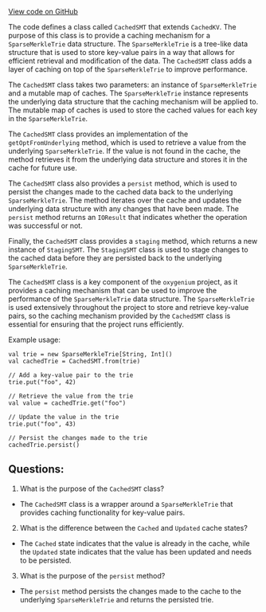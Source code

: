 [View code on GitHub](https://github.com/oxygenium/oxygenium/io/src/main/scala/org/oxygenium/io/CachedSMT.scala)

The code defines a class called `CachedSMT` that extends `CachedKV`. The purpose of this class is to provide a caching mechanism for a `SparseMerkleTrie` data structure. The `SparseMerkleTrie` is a tree-like data structure that is used to store key-value pairs in a way that allows for efficient retrieval and modification of the data. The `CachedSMT` class adds a layer of caching on top of the `SparseMerkleTrie` to improve performance.

The `CachedSMT` class takes two parameters: an instance of `SparseMerkleTrie` and a mutable map of caches. The `SparseMerkleTrie` instance represents the underlying data structure that the caching mechanism will be applied to. The mutable map of caches is used to store the cached values for each key in the `SparseMerkleTrie`.

The `CachedSMT` class provides an implementation of the `getOptFromUnderlying` method, which is used to retrieve a value from the underlying `SparseMerkleTrie`. If the value is not found in the cache, the method retrieves it from the underlying data structure and stores it in the cache for future use.

The `CachedSMT` class also provides a `persist` method, which is used to persist the changes made to the cached data back to the underlying `SparseMerkleTrie`. The method iterates over the cache and updates the underlying data structure with any changes that have been made. The `persist` method returns an `IOResult` that indicates whether the operation was successful or not.

Finally, the `CachedSMT` class provides a `staging` method, which returns a new instance of `StagingSMT`. The `StagingSMT` class is used to stage changes to the cached data before they are persisted back to the underlying `SparseMerkleTrie`.

The `CachedSMT` class is a key component of the `oxygenium` project, as it provides a caching mechanism that can be used to improve the performance of the `SparseMerkleTrie` data structure. The `SparseMerkleTrie` is used extensively throughout the project to store and retrieve key-value pairs, so the caching mechanism provided by the `CachedSMT` class is essential for ensuring that the project runs efficiently. 

Example usage:

```
val trie = new SparseMerkleTrie[String, Int]()
val cachedTrie = CachedSMT.from(trie)

// Add a key-value pair to the trie
trie.put("foo", 42)

// Retrieve the value from the trie
val value = cachedTrie.get("foo")

// Update the value in the trie
trie.put("foo", 43)

// Persist the changes made to the trie
cachedTrie.persist()
```
## Questions: 
 1. What is the purpose of the `CachedSMT` class?
- The `CachedSMT` class is a wrapper around a `SparseMerkleTrie` that provides caching functionality for key-value pairs.

2. What is the difference between the `Cached` and `Updated` cache states?
- The `Cached` state indicates that the value is already in the cache, while the `Updated` state indicates that the value has been updated and needs to be persisted.

3. What is the purpose of the `persist` method?
- The `persist` method persists the changes made to the cache to the underlying `SparseMerkleTrie` and returns the persisted trie.
